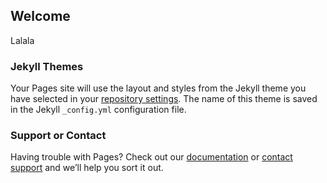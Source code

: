 ## Welcome

Lalala

### Jekyll Themes

Your Pages site will use the layout and styles from the Jekyll theme you have selected in your [repository settings](https://github.com/dkobak/dkobak.github.io/settings). The name of this theme is saved in the Jekyll `_config.yml` configuration file.

### Support or Contact

Having trouble with Pages? Check out our [documentation](https://help.github.com/categories/github-pages-basics/) or [contact support](https://github.com/contact) and we’ll help you sort it out.
